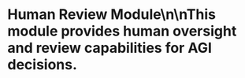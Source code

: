 # Human Review Module\n\nThis module provides human oversight and review capabilities for AGI decisions.